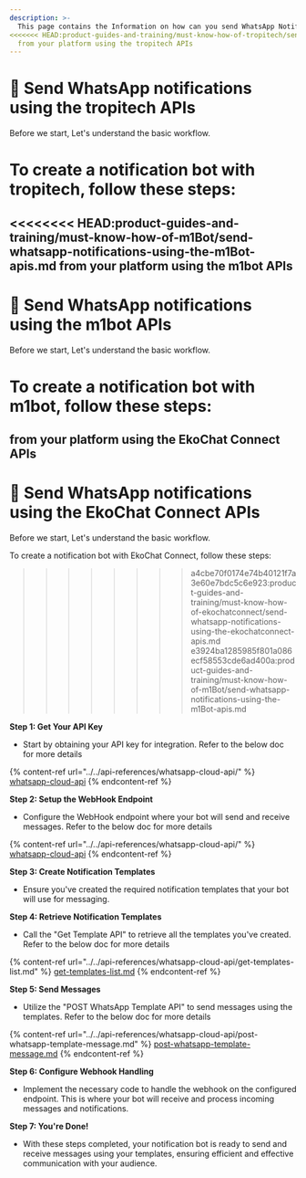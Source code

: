 ```yaml
---
description: >-
  This page contains the Information on how can you send WhatsApp Notifications
<<<<<<< HEAD:product-guides-and-training/must-know-how-of-tropitech/send-whatsapp-notifications-using-the-tropitech-apis.md
  from your platform using the tropitech APIs
---
```


# 📨 Send WhatsApp notifications using the tropitech APIs

Before we start, Let's understand the basic workflow.

To create a notification bot with tropitech, follow these steps:
=======
<<<<<<<< HEAD:product-guides-and-training/must-know-how-of-m1Bot/send-whatsapp-notifications-using-the-m1Bot-apis.md
  from your platform using the m1bot APIs
---

# 📨 Send WhatsApp notifications using the m1bot APIs

Before we start, Let's understand the basic workflow.

To create a notification bot with m1bot, follow these steps:
========
  from your platform using the EkoChat Connect APIs
---

# 📨 Send WhatsApp notifications using the EkoChat Connect APIs

Before we start, Let's understand the basic workflow.

To create a notification bot with EkoChat Connect, follow these steps:
>>>>>>>> a4cbe70f0174e74b40121f7a3e60e7bdc5c6e923:product-guides-and-training/must-know-how-of-ekochatconnect/send-whatsapp-notifications-using-the-ekochatconnect-apis.md
>>>>>>> e3924ba1285985f801a086ecf58553cde6ad400a:product-guides-and-training/must-know-how-of-m1Bot/send-whatsapp-notifications-using-the-m1Bot-apis.md

**Step 1: Get Your API Key**

* Start by obtaining your API key for integration. Refer to the below doc for more details

{% content-ref url="../../api-references/whatsapp-cloud-api/" %}
[whatsapp-cloud-api](../../api-references/whatsapp-cloud-api/)
{% endcontent-ref %}

**Step 2: Setup the WebHook Endpoint**

* Configure the WebHook endpoint where your bot will send and receive messages. Refer to the below doc for more details

{% content-ref url="../../api-references/whatsapp-cloud-api/" %}
[whatsapp-cloud-api](../../api-references/whatsapp-cloud-api/)
{% endcontent-ref %}

**Step 3: Create Notification Templates**

* Ensure you've created the required notification templates that your bot will use for messaging.

**Step 4: Retrieve Notification Templates**

* Call the "Get Template API" to retrieve all the templates you've created. Refer to the below doc for more details

{% content-ref url="../../api-references/whatsapp-cloud-api/get-templates-list.md" %}
[get-templates-list.md](../../api-references/whatsapp-cloud-api/get-templates-list.md)
{% endcontent-ref %}

**Step 5: Send Messages**

* Utilize the "POST WhatsApp Template API" to send messages using the templates. Refer to the below doc for more details

{% content-ref url="../../api-references/whatsapp-cloud-api/post-whatsapp-template-message.md" %}
[post-whatsapp-template-message.md](../../api-references/whatsapp-cloud-api/post-whatsapp-template-message.md)
{% endcontent-ref %}

**Step 6: Configure Webhook Handling**

* Implement the necessary code to handle the webhook on the configured endpoint. This is where your bot will receive and process incoming messages and notifications.

**Step 7: You're Done!**

* With these steps completed, your notification bot is ready to send and receive messages using your templates, ensuring efficient and effective communication with your audience.
